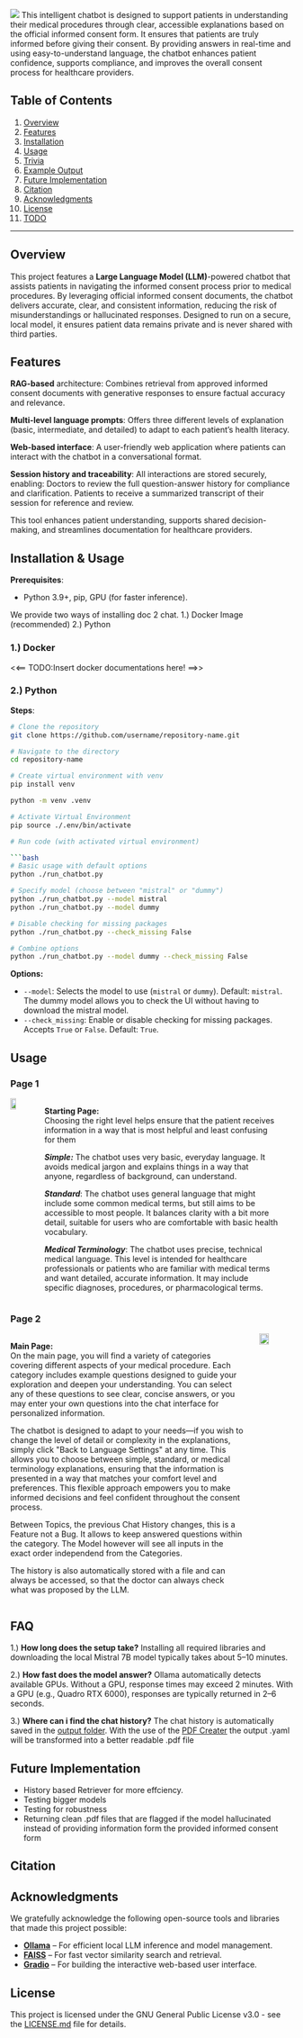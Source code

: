 
![](./Frontend/assets/docchat.png)
This intelligent chatbot is designed to support patients in understanding their medical procedures through clear, accessible explanations based on the official informed consent form. It ensures that patients are truly informed before giving their consent. By providing answers in real-time and using easy-to-understand language, the chatbot enhances patient confidence, supports compliance, and improves the overall consent process for healthcare providers.

## Table of Contents

1. [Overview](#overview)
2. [Features](#features)
3. [Installation](#installation)
4. [Usage](#usage)
4. [Trivia](#trivia)
5. [Example Output](#example-output)
6. [Future Implementation](#future-implementation)
7. [Citation](#citation)
8. [Acknowledgments](#acknowledgments)
9. [License](#license)
10. [TODO](#todo)

---

## Overview

This project features a **Large Language Model (LLM)**-powered chatbot that assists patients in navigating the informed consent process prior to medical procedures. By leveraging official informed consent documents, the chatbot delivers accurate, clear, and consistent information, reducing the risk of misunderstandings or hallucinated responses. Designed to run on a secure, local model, it ensures patient data remains private and is never shared with third parties.

## Features

**RAG-based** architecture: Combines retrieval from approved informed consent documents with generative responses to ensure factual accuracy and relevance.

**Multi-level language prompts**: Offers three different levels of explanation (basic, intermediate, and detailed) to adapt to each patient’s health literacy.

**Web-based interface**: A user-friendly web application where patients can interact with the chatbot in a conversational format.

**Session history and traceability**: All interactions are stored securely, enabling:
Doctors to review the full question-answer history for compliance and clarification.
Patients to receive a summarized transcript of their session for reference and review.

This tool enhances patient understanding, supports shared decision-making, and streamlines documentation for healthcare providers.

## Installation & Usage 

**Prerequisites**:
- Python 3.9+, pip, GPU (for faster inference).

We provide two ways of installing doc 2 chat. 
1.) Docker Image (recommended)
2.) Python 

### 1.) Docker
<<== TODO:Insert docker documentations here!   ==>>
### 2.) Python

**Steps**:
```bash
# Clone the repository
git clone https://github.com/username/repository-name.git

# Navigate to the directory
cd repository-name

# Create virtual environment with venv 
pip install venv

python -m venv .venv

# Activate Virtual Environment
pip source ./.env/bin/activate

# Run code (with activated virtual environment)

```bash
# Basic usage with default options
python ./run_chatbot.py

# Specify model (choose between "mistral" or "dummy")
python ./run_chatbot.py --model mistral
python ./run_chatbot.py --model dummy

# Disable checking for missing packages
python ./run_chatbot.py --check_missing False

# Combine options
python ./run_chatbot.py --model dummy --check_missing False
```

**Options:**
- `--model`: Selects the model to use (`mistral` or `dummy`). Default: `mistral`.
    The dummy model allows you to check the UI without having to download the mistral model.
- `--check_missing`: Enable or disable checking for missing packages. Accepts `True` or `False`. Default: `True`.

## Usage
### Page 1
<div style="display: flex; align-items: flex-start; gap: 2em;">
    <img src="meta_data/page1.PNG" alt=" " width="30%"/>
    <div>
        <p>
            <strong>Starting Page:</strong><br>
            Choosing the right level helps ensure that the patient receives information in a way that is most helpful and least confusing for them

***Simple:*** The chatbot uses very basic, everyday language. It avoids medical jargon and explains things in a way that anyone, regardless of background, can understand. 

***Standard***:
The chatbot uses general language that might include some common medical terms, but still aims to be accessible to most people. It balances clarity with a bit more detail, suitable for users who are comfortable with basic health vocabulary.

***Medical Terminology***:
The chatbot uses precise, technical medical language. This level is intended for healthcare professionals or patients who are familiar with medical terms and want detailed, accurate information. It may include specific diagnoses, procedures, or pharmacological terms.
        </p>
    </div>
</div>

### Page 2
<div style="display: flex; align-items: flex-start; gap: 2em;">
    <div>
        <p>
            <strong>Main Page:</strong><br>
            On the main page, you will find a variety of categories covering different aspects of your medical procedure. Each category includes example questions designed to guide your exploration and deepen your understanding. You can select any of these questions to see clear, concise answers, or you may enter your own questions into the chat interface for personalized information.

The chatbot is designed to adapt to your needs—if you wish to change the level of detail or complexity in the explanations, simply click "Back to Language Settings" at any time. This allows you to choose between simple, standard, or medical terminology explanations, ensuring that the information is presented in a way that matches your comfort level and preferences. This flexible approach empowers you to make informed decisions and feel confident throughout the consent process.

Between Topics, the previous Chat History changes, this is a Feature not a Bug. It allows to keep answered questions within the category. 
The Model however will see all inputs in the exact order independend from the Categories.

The history is also automatically stored with a file and can always be accessed, so that the doctor can always check what was proposed by the LLM. 
        </p>
    </div>
    <img src="meta_data/page2.PNG" alt=" " width="50%"/>
</div>

## FAQ

1.) **How long does the setup take?** Installing all required libraries and downloading the local Mistral 7B model typically takes about 5–10 minutes.

2.) **How fast does the model answer?** Ollama automatically detects available GPUs. Without a GPU, response times may exceed 2 minutes. With a GPU (e.g., Quadro RTX 6000), responses are typically returned in 2–6 seconds.

3.) **Where can i find the chat history?** The chat history is automatically saved in the [output folder](./meta_data/output/). With the use of the [PDF Creater](./Output_Creator/Create_pdf.ipynb) the output .yaml will be transformed into a better readable .pdf file 


## Future Implementation 
* History based Retriever for more effciency.
* Testing bigger models 
* Testing for robustness
* Returning clean .pdf files that are flagged if the model hallucinated instead of providing information form the provided  informed consent form

## Citation

## Acknowledgments

We gratefully acknowledge the following open-source tools and libraries that made this project possible:

- [**Ollama**](https://ollama.com/) – For efficient local LLM inference and model management.
- [**FAISS**](https://github.com/facebookresearch/faiss) – For fast vector similarity search and retrieval.
- [**Gradio**](https://gradio.app/) – For building the interactive web-based user interface.



## License
This project is licensed under the GNU General Public License v3.0 - see the [LICENSE.md](LICENSE.md) file for details.


